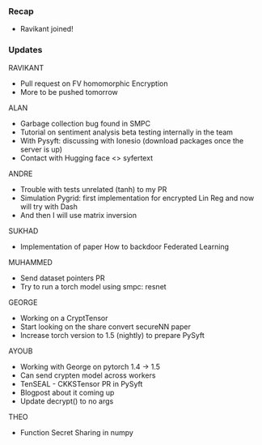 ### Recap

- Ravikant joined!

### Updates

RAVIKANT
- Pull request on FV homomorphic Encryption 
- More to be pushed tomorrow

ALAN
- Garbage collection bug found in SMPC
- Tutorial on sentiment analysis beta testing internally in the team
- With Pysyft: discussing with Ionesio (download packages once the server is up)
- Contact with Hugging face <> syfertext 

ANDRE
- Trouble with tests unrelated (tanh) to my PR
- Simulation Pygrid: first implementation for encrypted Lin Reg and now will try with Dash 
- And then I will use matrix inversion

SUKHAD
- Implementation of paper How to backdoor Federated Learning 

MUHAMMED
- Send dataset pointers PR
- Try to run a torch model using smpc: resnet 

GEORGE
- Working on a CryptTensor 
- Start looking on the share convert secureNN paper 
- Increase torch version to 1.5 (nightly) to prepare PySyft

AYOUB
- Working with George on pytorch 1.4 -> 1.5
- Can send crypten model across workers 
- TenSEAL - CKKSTensor PR in PySyft
- Blogpost about it coming up
- Update decrypt() to no args 

THEO
- Function Secret Sharing in numpy 
